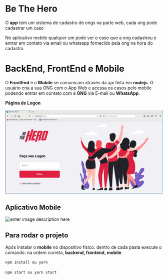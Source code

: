 # Be The Hero
O **app** tem um sistema de cadastro de ongs na parte web, cada ong pode cadastrar um caso

No aplicativo mobile qualquer um pode ver o caso que a ong cadastrou e entrar em contato via email ou whatsapp fornecido pela ong na hora do cadastro


# BackEnd, FrontEnd e Mobile

O **FrontEnd** e o **Mobile** se comunicam através da api feita em **nodejs**. O usuário cria a sua ONG com o App Web e acessa os casos pelo mobile podendo entrar em contato com a **ONG** via E-mail ou **WhatsApp**.

**Página de Logon**

![enter image description here](https://github.com/inacio0196/App-BeTheHero/blob/master/Captura%20de%20tela_2020-03-26_23-39-06.png)

## Aplicativo Mobile

![enter image description here](https://github.com/inacio0196/App-BeTheHero/blob/master/GitHub.gif)

## Para rodar o projeto

Após instalar o **mobile** no dispositivo físico.
dentro de cada pasta execute o comando:
na ordem correta, **backend, frontend, mobile**.

    npm install ou yarn 

    npm start ou yarn start 
